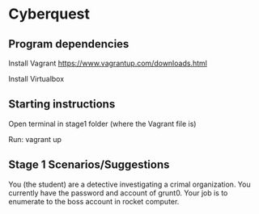 # Cyberquest

## Program dependencies
Install Vagrant https://www.vagrantup.com/downloads.html

Install Virtualbox 

## Starting instructions
Open terminal in stage1 folder (where the Vagrant file is)

Run: vagrant up

## Stage 1 Scenarios/Suggestions
You (the student) are a detective investigating a crimal organization. You currently have the password and account of grunt0. Your job is to enumerate to the boss account in rocket computer.
